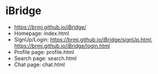 # iBridge
- https://brmi.github.io/iBridge/
- Homepage: index.html
- SignUp/Login: https://brmi.github.io/iBridge/signUp.html, https://brmi.github.io/iBridge/login.html
- Profile page: profile.html
- Search page: search.html
- Chat page: chat.html

